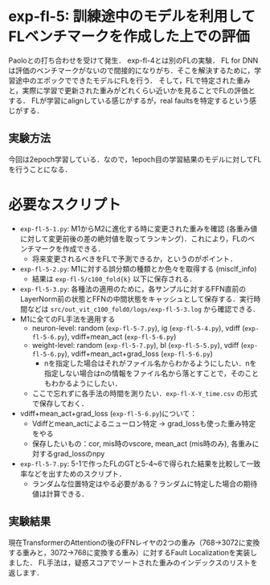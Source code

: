 # exp-fl-5: 訓練途中のモデルを利用してFLベンチマークを作成した上での評価

Paoloとの打ち合わせを受けて発生．
exp-fl-4とは別のFLの実験．
FL for DNNは評価のベンチマークがないので間接的になりがち．そこを解決するために，学習途中のエポックでできたモデルにFLを行う．
そして，FLで特定された重みと，実際に学習で更新された重みがどれくらい近いかを見ることでFLの評価とする．
FLが学習にalignしている感じがするが，real faultsを特定するという感じがする．

## 実験方法
今回は2epoch学習している．なので，1epoch目の学習結果のモデルに対してFLを行うことになる．

# 必要なスクリプト
- `exp-fl-5-1.py`: M1からM2に進化する時に変更された重みを確認 (各重み値に対して変更前後の差の絶対値を取ってランキング)．これにより，FLのベンチマークを作成できる．
    - 将来変更されるべきをFLで予測できるか，というのがポイント．
- `exp-fl-5-2.py`: M1に対する誤分類の種類とか色々を取得する (misclf_info)
    - 結果は `exp-fl-5/c100_fold{k}` 以下に保存される．
- `exp-fl-5-3.py`: 各種法の適用のために，各サンプルに対するFFN直前のLayerNorm前の状態とFFNの中間状態をキャッシュとして保存する．実行時間などは `src/out_vit_c100_fold0/logs/exp-fl-5-3.log` から確認できる．
- M1に全てのFL手法を適用する
    - neuron-level: random (`exp-fl-5-7.py`), ig (`exp-fl-5-4.py`), vdiff (`exp-fl-5-6.py`), vdiff+mean_act (`exp-fl-5-6.py`)
    - weight-level: random (`exp-fl-5-7.py`), bl (`exp-fl-5-5.py`), vdiff (`exp-fl-5-6.py`), vdiff+mean_act+grad_loss (`exp-fl-5-6.py`)
        - nを指定した場合はそれがファイル名からわかるようにしたい．nを指定しない場合はnの情報をファイル名から落とすことで，そのこともわかるようにしたい．
    - ここで忘れずに各手法の時間を測りたい．`exp-fl-X-Y_time.csv` の形式で保存しておく．
- vdiff+mean_act+grad_loss (`exp-fl-5-6.py`)について：
    - Vdiffとmean_actによるニューロン特定 -> grad_lossも使った重み特定をやる
    - 保存したいもの：cor, mis時のvscore, mean_act (mis時のみ), 各重みに対するgrad_lossのnpy
- `exp-fl-5-7.py`: 5-1で作ったFLのGTと5-4~6で得られた結果を比較して一致率などを出すためのスクリプト．
    - ランダムな位置特定はやる必要がある？ランダムに特定した場合の期待値は計算できる．

## 実験結果

現在TransformerのAttentionの後のFFNレイヤの2つの重み（768->3072に変換する重みと，3072->768に変換する重み）に対するFault Localizationを実装しました．
FL手法は，疑惑スコアでソートされた重みのインデックスのリストを返します．